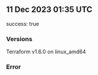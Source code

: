 ## 11 Dec 2023 01:35 UTC

success: true

### Versions

Terraform v1.6.0 on linux_amd64

### Error



